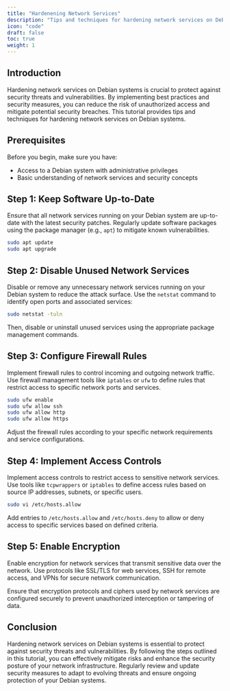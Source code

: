 ```yaml
---
title: "Hardenening Network Services"
description: "Tips and techniques for hardening network services on Debian systems to protect against security threats and vulnerabilities."
icon: "code"
draft: false
toc: true
weight: 1
---
```


## Introduction

Hardening network services on Debian systems is crucial to protect against security threats and vulnerabilities. By implementing best practices and security measures, you can reduce the risk of unauthorized access and mitigate potential security breaches. This tutorial provides tips and techniques for hardening network services on Debian systems.

## Prerequisites

Before you begin, make sure you have:

- Access to a Debian system with administrative privileges
- Basic understanding of network services and security concepts

## Step 1: Keep Software Up-to-Date

Ensure that all network services running on your Debian system are up-to-date with the latest security patches. Regularly update software packages using the package manager (e.g., `apt`) to mitigate known vulnerabilities.

```bash
sudo apt update
sudo apt upgrade
```

## Step 2: Disable Unused Network Services

Disable or remove any unnecessary network services running on your Debian system to reduce the attack surface. Use the `netstat` command to identify open ports and associated services:

```bash
sudo netstat -tuln
```

Then, disable or uninstall unused services using the appropriate package management commands.

## Step 3: Configure Firewall Rules

Implement firewall rules to control incoming and outgoing network traffic. Use firewall management tools like `iptables` or `ufw` to define rules that restrict access to specific network ports and services.

```bash
sudo ufw enable
sudo ufw allow ssh
sudo ufw allow http
sudo ufw allow https
```

Adjust the firewall rules according to your specific network requirements and service configurations.

## Step 4: Implement Access Controls

Implement access controls to restrict access to sensitive network services. Use tools like `tcpwrappers` or `iptables` to define access rules based on source IP addresses, subnets, or specific users.

```bash
sudo vi /etc/hosts.allow
```

Add entries to `/etc/hosts.allow` and `/etc/hosts.deny` to allow or deny access to specific services based on defined criteria.

## Step 5: Enable Encryption

Enable encryption for network services that transmit sensitive data over the network. Use protocols like SSL/TLS for web services, SSH for remote access, and VPNs for secure network communication.

Ensure that encryption protocols and ciphers used by network services are configured securely to prevent unauthorized interception or tampering of data.

## Conclusion

Hardening network services on Debian systems is essential to protect against security threats and vulnerabilities. By following the steps outlined in this tutorial, you can effectively mitigate risks and enhance the security posture of your network infrastructure. Regularly review and update security measures to adapt to evolving threats and ensure ongoing protection of your Debian systems.
